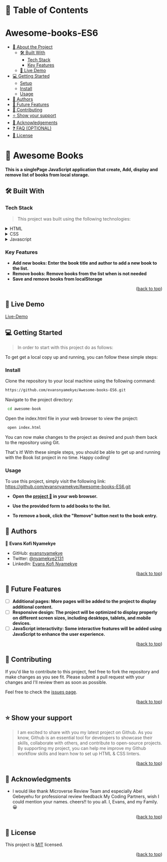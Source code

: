
<a name="readme-top"></a>

# 📗 Table of Contents
# Awesome-books-ES6
- [📖 About the Project](#about-project)
  - [🛠 Built With](#built-with)
    - [Tech Stack](#tech-stack)
    - [Key Features](#key-features)
  - [🚀 Live Demo](#live-demo)
- [💻 Getting Started](#getting-started)
  - [Setup](#setup)
  - [Install](#install)
  - [Usage](#usage)
- [👥 Authors](#authors)
- [🔭 Future Features](#future-features)
- [🤝 Contributing](#contributing)
- [⭐️ Show your support](#support)
- [🙏 Acknowledgements](#acknowledgements)
- [❓ FAQ (OPTIONAL)](#faq)
- [📝 License](#license)

<!-- PROJECT DESCRIPTION -->

# 📖 Awesome Books<a name="about-project"></a>

**This is a singlePage JavaScript application that create, Add, display and remove list of books from local storage.**

## 🛠 Built With <a name="built-with"></a>

### Tech Stack <a name="tech-stack"></a>

> This project was built using the following technologies:

<details>
  <summary>HTML</summary>
  <ul>
    <li><a href="https://www.w3schools.com/html/" target="_blank">HTML</a></li>
  </ul>
</details>

<details>
  <summary>CSS</summary>
  <ul>
    <li><a href="https://www.w3schools.com/css/" target="_blank">CSSs</a></li>
  </ul>
</details>

<details>
  <summary>Javascript</summary>
  <ul>
    <li><a href="https://www.w3schools.com/javascript/" target="_blank">Javascript</a></li>
  </ul>
</details>

<!-- Features -->

### Key Features <a name="key-features"></a>

- **Add new books: Enter the book title and author to add a new book to the list.**
- **Remove books: Remove books from the list when is not needed**
- **Save and remove books from localStorage**

<p align="right">(<a href="#readme-top">back to top</a>)</p>

<!-- Live Demo -->

## 🚀 Live Demo <a name="live-demo"></a>
<a href="https://evansnyamekye.github.io/Awesome-books-ES6/">Live-Demo</a>

<!-- GETTING STARTED -->

## 💻 Getting Started <a name="getting-started"></a>

> In order to start with this project do as follows:

To get get a local copy up and running, you can follow these simple steps:


### Install
Clone the repository to your local machine using the following command:

```sh
https://github.com/evansnyamekye/Awesome-books-ES6.git
```
Navigate to the project directory:

```sh
 cd awesome-book
```

Open the index.html file in your web browser to view the project:
```sh
 open index.html
```

You can now make changes to the project as desired and push them back to the repository using Git.

That's it! With these simple steps, you should be able to get up and running with the Book list project in no time. Happy coding!



### Usage

To use this project, simply visit the following link: https://github.com/evansnyamekye/Awesome-books-ES6.git

- **Open the <a href="https://github.com/evansnyamekye/Awesome-books-ES6.git">project 🚀</a> in your web browser.**

- **Use the provided form to add books to the list.**

- **To remove a book, click the "Remove" button next to the book entry.**


<!-- ### Run tests

To run tests, run the following command: -->

<!-- AUTHORS -->

## 👥 Authors <a name="authors"></a>

<!-- > Mention all of the collaborators of this project. -->

👤 **Evans Kofi Nyamekye**

- GitHub: [evansnyamekye](https://github.com/evansnyamekye)
- Twitter: [@nyamekye2131](https://twitter.com/nyamekye2131)
- LinkedIn: [Evans Kofi Nyamekye](https://www.linkedin.com/in/evans-kofi-nyamekye-1980a4117/)
<p align="right">(<a href="#readme-top">back to top</a>)</p>

<!-- FUTURE FEATURES -->

## 🔭 Future Features <a name="future-features"></a>

<!-- > Describe 1 - 3 features you will add to the project. -->

- [ ] **Additional pages: More pages will be added to the project to display additional content.**
- [ ] **Responsive design: The project will be optimized to display properly on different screen sizes, including desktops, tablets, and mobile devices.**
- [ ] **JavaScript interactivity: Some interactive features will be added using JavaScript to enhance the user experience.**

<p align="right">(<a href="#readme-top">back to top</a>)</p>

<!-- CONTRIBUTING -->

## 🤝 Contributing <a name="contributing"></a>

If you'd like to contribute to this project, feel free to fork the repository and make changes as you see fit. Please submit a pull request with your changes and I'll review them as soon as possible.

Feel free to check the [issues page](../../issues/).

<p align="right">(<a href="#readme-top">back to top</a>)</p>

<!-- SUPPORT -->

## ⭐️ Show your support <a name="support"></a>

> I am excited to share with you my latest project on Github. As you know, Github is an essential tool for developers to showcase their skills, collaborate with others, and contribute to open-source projects. By supporting my project, you can help me improve my Github workflow skills and learn how to set up HTML & CSS linters.

<p align="right">(<a href="#readme-top">back to top</a>)</p>

<!-- ACKNOWLEDGEMENTS -->

## 🙏 Acknowledgments <a name="acknowledgements"></a>
- I would like thank Microverse Review Team and especially Abel Gebeyehu for professional review feedback My Coding Partners, wish I could mention your names. cheers!! to you all. I, Evans, and my Family.😀

<p align="right">(<a href="#readme-top">back to top</a>)</p>

<!-- FAQ (optional) -->
  
## 📝 License <a name="license"></a>

This project is [MIT](./LICENSE) licensed.

<p align="right">(<a href="#readme-top">back to top</a>)</p>
